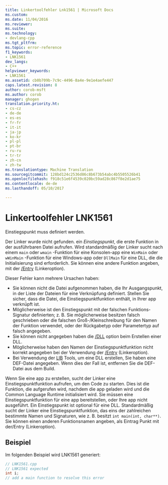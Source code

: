 ```yaml
---
title: Linkertoolfehler Lnk1561 | Microsoft Docs
ms.custom: 
ms.date: 11/04/2016
ms.reviewer: 
ms.suite: 
ms.technology:
- devlang-cpp
ms.tgt_pltfrm: 
ms.topic: error-reference
f1_keywords:
- LNK1561
dev_langs:
- C++
helpviewer_keywords:
- LNK1561
ms.assetid: cb0b709b-7c9c-4496-8a4e-9e1e4aefe447
caps.latest.revision: 8
author: corob-msft
ms.author: corob
manager: ghogen
translation.priority.ht:
- cs-cz
- de-de
- es-es
- fr-fr
- it-it
- ja-jp
- ko-kr
- pl-pl
- pt-br
- ru-ru
- tr-tr
- zh-cn
- zh-tw
ms.translationtype: Machine Translation
ms.sourcegitcommit: 128bd124c2536d86c8b673b54abc4b5505526b41
ms.openlocfilehash: f918c51e6f4539c020bc59ad28c867f8e2d1ae75
ms.contentlocale: de-de
ms.lasthandoff: 05/10/2017

---
```

# <a name="linker-tools-error-lnk1561"></a>Linkertoolfehler LNK1561
Einstiegspunkt muss definiert werden.  
  
Der Linker wurde nicht gefunden. ein *Einstiegspunkt*, die erste Funktion in der ausführbaren Datei aufrufen. Wird standardmäßig der Linker sucht nach einem `main` oder `wmain` -Funktion für eine Konsolen-app eine `WinMain` oder `wWinMain` -Funktion für eine Windows-app oder `DllMain` für eine DLL, die die Initialisierung sind erforderlich. Sie können eine andere Funktion angeben, mit der [/Entry](../../build/reference/entry-entry-point-symbol.md) (Linkeroption).  
  
Dieser Fehler kann mehrere Ursachen haben:  
-   Sie können nicht die Datei aufgenommen haben, die Ihr Ausgangspunkt, in der Liste der Dateien für eine Verknüpfung definiert. Stellen Sie sicher, dass die Datei, die Einstiegspunktfunktion enthält, in Ihrer app verknüpft ist.  
-   Möglicherweise ist den Einstiegspunkt mit der falschen Funktions-Signatur definierten; z. B. Sie möglicherweise besitzen falsch geschrieben oder die falschen Groß-/Kleinschreibung für den Namen der Funktion verwendet, oder der Rückgabetyp oder Parametertyp auf falsch angegeben.  
-   Sie können nicht angegeben haben die [/DLL](../../build/reference/dll-build-a-dll.md) option beim Erstellen einer DLL.  
-   Möglicherweise haben den Namen der Einstiegspunktfunktion nicht korrekt angegeben bei der Verwendung der [/Entry](../../build/reference/entry-entry-point-symbol.md) (Linkeroption).  
-   Bei Verwendung der [LIB](../../build/reference/lib-reference.md) Tools, um eine DLL erstellen, Sie haben eine DEF-Datei angegeben. Wenn dies der Fall ist, entfernen Sie die DEF-Datei aus dem Build.    
  
Wenn Sie eine app zu erstellen, sucht der Linker eine Einstiegspunktfunktion aufrufen, um den Code zu starten. Dies ist die Funktion, die aufgerufen wird, nachdem die app geladen wird und die Common Language Runtime initialisiert wird. Sie müssen eine Einstiegspunktfunktion für eine app bereitstellen, oder Ihre app nicht ausgeführt. Ein Einstiegspunkt ist optional für eine DLL. Standardmäßig sucht der Linker eine Einstiegspunktfunktion, das eins der zahlreichen bestimmte Namen und Signaturen, wie z. B. besitzt `int main(int, char**)`. Sie können einen anderen Funktionsnamen angeben, als Eintrag Punkt mit der/Entry (Linkeroption).  
  
## <a name="example"></a>Beispiel  
 Im folgenden Beispiel wird LNK1561 generiert:  
  
```cpp  
// LNK1561.cpp  
// LNK1561 expected  
int i;  
// add a main function to resolve this error  
```
